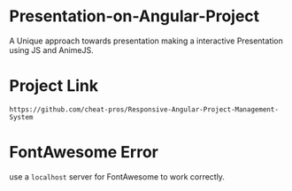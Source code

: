 # Presentation-on-Angular-Project
A Unique approach towards presentation making a interactive Presentation using JS and AnimeJS.


# Project Link

`https://github.com/cheat-pros/Responsive-Angular-Project-Management-System`


# FontAwesome Error

use a `localhost` server for FontAwesome to work correctly.

